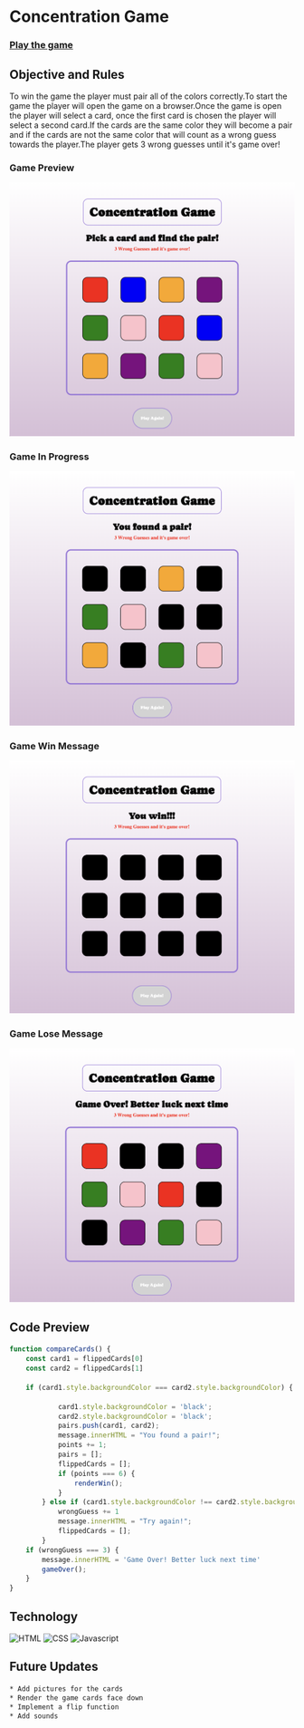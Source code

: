 # Concentration Game

### [Play the game](https://janicavc.github.io/Concentration-Game/)


## Objective and Rules

To win the game the player must pair all of the colors correctly.To start the game the player will open the game on a browser.Once the game is open the player will select a card, once the first card is chosen the player will select a second card.If the cards are the same color they will become a pair and if the cards are not the same color that will count as a wrong guess towards the player.The player gets 3 wrong guesses until it's game over!

### Game Preview
![initial](images/GameStart.png)

### Game In Progress
![midgame](images/GameInProgress.png)

### Game Win Message
![winner](images/GameWin.png)

### Game Lose Message
![loser](images/GameLose.png)

## Code Preview
```js
function compareCards() {
    const card1 = flippedCards[0]
    const card2 = flippedCards[1]

    if (card1.style.backgroundColor === card2.style.backgroundColor) {

            card1.style.backgroundColor = 'black';
            card2.style.backgroundColor = 'black';
            pairs.push(card1, card2);
            message.innerHTML = "You found a pair!"; 
            points += 1;
            pairs = [];
            flippedCards = [];
            if (points === 6) {
                renderWin();
            }
        } else if (card1.style.backgroundColor !== card2.style.backgroundColor) {
            wrongGuess += 1
            message.innerHTML = "Try again!";
            flippedCards = [];
        }
    if (wrongGuess === 3) {
        message.innerHTML = 'Game Over! Better luck next time'
        gameOver();
    }
}
```

## Technology
![HTML](https://img.shields.io/badge/html5-%23E34F26.svg?style=for-the-badge&logo=html5&logoColor=white)
![CSS](https://img.shields.io/badge/CSS3-1572B6?style=for-the-badge&logo=css3&logoColor=white)
![Javascript](https://img.shields.io/badge/JavaScript-323330?style=for-the-badge&logo=javascript&logoColor=F7DF1E)

## Future Updates
    * Add pictures for the cards
    * Render the game cards face down
    * Implement a flip function
    * Add sounds
